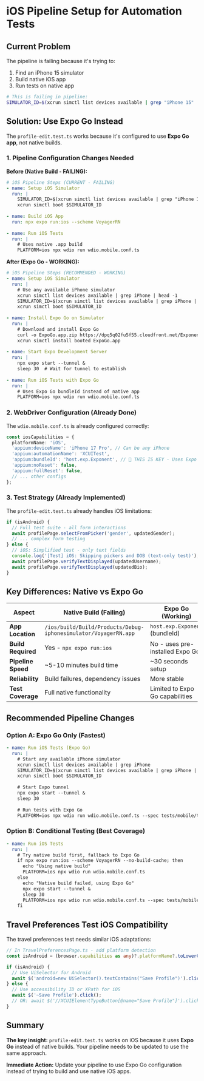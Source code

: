 # iOS Pipeline Setup for Automation Tests

## Current Problem

The pipeline is failing because it's trying to:
1. Find an iPhone 15 simulator 
2. Build native iOS app
3. Run tests on native app

```bash
# This is failing in pipeline:
SIMULATOR_ID=$(xcrun simctl list devices available | grep "iPhone 15" | head -1 | grep -o '[A-F0-9-]\{36\}')
```

## Solution: Use Expo Go Instead

The `profile-edit.test.ts` works because it's configured to use **Expo Go app**, not native builds.

### 1. Pipeline Configuration Changes Needed

**Before (Native Build - FAILING):**
```yaml
# iOS Pipeline Steps (CURRENT - FAILING)
- name: Setup iOS Simulator
  run: |
    SIMULATOR_ID=$(xcrun simctl list devices available | grep "iPhone 15" | head -1 | grep -o '[A-F0-9-]\{36\}')
    xcrun simctl boot $SIMULATOR_ID
    
- name: Build iOS App
  run: npx expo run:ios --scheme VoyagerRN
  
- name: Run iOS Tests
  run: |
    # Uses native .app build
    PLATFORM=ios npx wdio run wdio.mobile.conf.ts
```

**After (Expo Go - WORKING):**
```yaml
# iOS Pipeline Steps (RECOMMENDED - WORKING)
- name: Setup iOS Simulator  
  run: |
    # Use any available iPhone simulator
    xcrun simctl list devices available | grep iPhone | head -1
    SIMULATOR_ID=$(xcrun simctl list devices available | grep iPhone | head -1 | grep -o '[A-F0-9-]\{36\}')
    xcrun simctl boot $SIMULATOR_ID
    
- name: Install Expo Go on Simulator
  run: |
    # Download and install Expo Go
    curl -o ExpoGo.app.zip https://dpq5q02fu5f55.cloudfront.net/Exponent-2.31.1.tar.gz
    xcrun simctl install booted ExpoGo.app
    
- name: Start Expo Development Server
  run: |
    npx expo start --tunnel &
    sleep 30  # Wait for tunnel to establish
    
- name: Run iOS Tests with Expo Go
  run: |
    # Uses Expo Go bundleId instead of native app
    PLATFORM=ios npx wdio run wdio.mobile.conf.ts
```

### 2. WebDriver Configuration (Already Done)

The `wdio.mobile.conf.ts` is already configured correctly:

```typescript
const iosCapabilities = {
  platformName: 'iOS',
  'appium:deviceName': 'iPhone 17 Pro', // Can be any iPhone
  'appium:automationName': 'XCUITest',
  'appium:bundleId': 'host.exp.Exponent', // 🔑 THIS IS KEY - Uses Expo Go
  'appium:noReset': false,
  'appium:fullReset': false,
  // ... other configs
};
```

### 3. Test Strategy (Already Implemented)

The `profile-edit.test.ts` already handles iOS limitations:

```typescript
if (isAndroid) {
  // Full test suite - all form interactions
  await profilePage.selectFromPicker('gender', updatedGender);
  // ... complex form testing
} else {
  // iOS: Simplified test - only text fields
  console.log('[Test] iOS: Skipping pickers and DOB (text-only test)');
  await profilePage.verifyTextDisplayed(updatedUsername);
  await profilePage.verifyTextDisplayed(updatedBio);
}
```

## Key Differences: Native vs Expo Go

| Aspect | Native Build (Failing) | Expo Go (Working) |
|--------|----------------------|-------------------|
| **App Location** | `/ios/build/Build/Products/Debug-iphonesimulator/VoyagerRN.app` | `host.exp.Exponent` (bundleId) |
| **Build Required** | Yes - `npx expo run:ios` | No - uses pre-installed Expo Go |
| **Pipeline Speed** | ~5-10 minutes build time | ~30 seconds setup |
| **Reliability** | Build failures, dependency issues | More stable |
| **Test Coverage** | Full native functionality | Limited to Expo Go capabilities |

## Recommended Pipeline Changes

### Option A: Expo Go Only (Fastest)
```yaml
- name: Run iOS Tests (Expo Go)
  run: |
    # Start any available iPhone simulator
    xcrun simctl list devices available | grep iPhone
    SIMULATOR_ID=$(xcrun simctl list devices available | grep iPhone | head -1 | grep -o '[A-F0-9-]\{36\}')
    xcrun simctl boot $SIMULATOR_ID
    
    # Start Expo tunnel
    npx expo start --tunnel &
    sleep 30
    
    # Run tests with Expo Go
    PLATFORM=ios npx wdio run wdio.mobile.conf.ts --spec tests/mobile/travel-preferences.test.ts
```

### Option B: Conditional Testing (Best Coverage)
```yaml
- name: Run iOS Tests
  run: |
    # Try native build first, fallback to Expo Go
    if npx expo run:ios --scheme VoyagerRN --no-build-cache; then
      echo "Using native build"
      PLATFORM=ios npx wdio run wdio.mobile.conf.ts
    else
      echo "Native build failed, using Expo Go"
      npx expo start --tunnel &
      sleep 30
      PLATFORM=ios npx wdio run wdio.mobile.conf.ts --spec tests/mobile/travel-preferences.test.ts
    fi
```

## Travel Preferences Test iOS Compatibility

The travel preferences test needs similar iOS adaptations:

```typescript
// In TravelPreferencesPage.ts - add platform detection
const isAndroid = (browser.capabilities as any)?.platformName?.toLowerCase().includes('android');

if (isAndroid) {
  // Use UiSelector for Android
  await $('android=new UiSelector().textContains("Save Profile")').click();
} else {
  // Use accessibility ID or XPath for iOS
  await $('~Save Profile').click();
  // OR: await $('//XCUIElementTypeButton[@name="Save Profile"]').click();
}
```

## Summary

**The key insight:** `profile-edit.test.ts` works on iOS because it uses **Expo Go** instead of native builds. Your pipeline needs to be updated to use the same approach.

**Immediate Action:** Update your pipeline to use Expo Go configuration instead of trying to build and use native iOS apps.